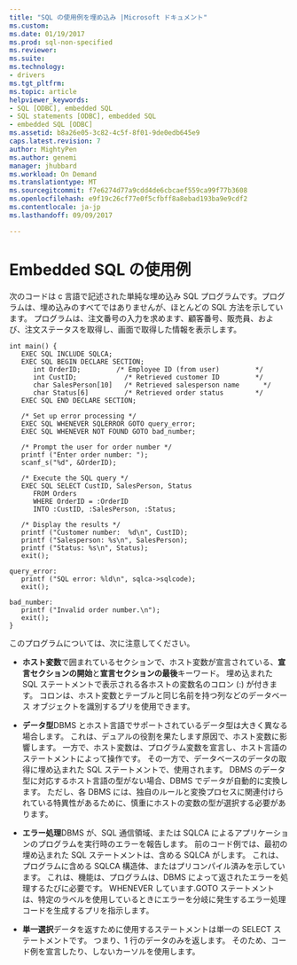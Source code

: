 ```yaml
---
title: "SQL の使用例を埋め込み |Microsoft ドキュメント"
ms.custom: 
ms.date: 01/19/2017
ms.prod: sql-non-specified
ms.reviewer: 
ms.suite: 
ms.technology:
- drivers
ms.tgt_pltfrm: 
ms.topic: article
helpviewer_keywords:
- SQL [ODBC], embedded SQL
- SQL statements [ODBC], embedded SQL
- embedded SQL [ODBC]
ms.assetid: b8a26e05-3c82-4c5f-8f01-9de0edb645e9
caps.latest.revision: 7
author: MightyPen
ms.author: genemi
manager: jhubbard
ms.workload: On Demand
ms.translationtype: MT
ms.sourcegitcommit: f7e6274d77a9cdd4de6cbcaef559ca99f77b3608
ms.openlocfilehash: e9f19c26cf77e0f5cfbff8a8ebad193ba9e9cdf2
ms.contentlocale: ja-jp
ms.lasthandoff: 09/09/2017

---
```

# <a name="embedded-sql-example"></a>Embedded SQL の使用例
次のコードは c 言語で記述された単純な埋め込み SQL プログラムです。プログラムは、埋め込みのすべてではありませんが、ほとんどの SQL 方法を示しています。 プログラムは、注文番号の入力を求めます、顧客番号、販売員、および、注文ステータスを取得し、画面で取得した情報を表示します。  
  
```  
int main() {  
   EXEC SQL INCLUDE SQLCA;  
   EXEC SQL BEGIN DECLARE SECTION;  
      int OrderID;         /* Employee ID (from user)         */  
      int CustID;            /* Retrieved customer ID         */  
      char SalesPerson[10]   /* Retrieved salesperson name      */  
      char Status[6]         /* Retrieved order status        */  
   EXEC SQL END DECLARE SECTION;  
  
   /* Set up error processing */  
   EXEC SQL WHENEVER SQLERROR GOTO query_error;  
   EXEC SQL WHENEVER NOT FOUND GOTO bad_number;  
  
   /* Prompt the user for order number */  
   printf ("Enter order number: ");  
   scanf_s("%d", &OrderID);  
  
   /* Execute the SQL query */  
   EXEC SQL SELECT CustID, SalesPerson, Status  
      FROM Orders  
      WHERE OrderID = :OrderID  
      INTO :CustID, :SalesPerson, :Status;  
  
   /* Display the results */  
   printf ("Customer number:  %d\n", CustID);  
   printf ("Salesperson: %s\n", SalesPerson);  
   printf ("Status: %s\n", Status);  
   exit();  
  
query_error:  
   printf ("SQL error: %ld\n", sqlca->sqlcode);  
   exit();  
  
bad_number:  
   printf ("Invalid order number.\n");  
   exit();  
}  
```  
  
 このプログラムについては、次に注意してください。  
  
-   **ホスト変数**で囲まれているセクションで、ホスト変数が宣言されている、**宣言セクションの開始**と**宣言セクションの最後**キーワード。 埋め込まれた SQL ステートメントで表示される各ホストの変数名のコロン (:) が付きます。 コロンは、ホスト変数とテーブルと同じ名前を持つ列などのデータベース オブジェクトを識別するプリを使用できます。  
  
-   **データ型**DBMS とホスト言語でサポートされているデータ型は大きく異なる場合します。 これは、デュアルの役割を果たします原因で、ホスト変数に影響します。 一方で、ホスト変数は、プログラム変数を宣言し、ホスト言語のステートメントによって操作です。 その一方で、データベースのデータの取得に埋め込まれた SQL ステートメントで、使用されます。 DBMS のデータ型に対応するホスト言語の型がない場合、DBMS でデータが自動的に変換します。 ただし、各 DBMS には、独自のルールと変換プロセスに関連付けられている特異性があるために、慎重にホストの変数の型が選択する必要があります。  
  
-   **エラー処理**DBMS が、SQL 通信領域、または SQLCA によるアプリケーションのプログラムを実行時のエラーを報告します。 前のコード例では、最初の埋め込まれた SQL ステートメントは、含める SQLCA がします。 これは、プログラムに含める SQLCA 構造体、またはプリコンパイル済みを示しています。 これは、機能は、プログラムは、DBMS によって返されたエラーを処理するたびに必要です。 WHENEVER しています.GOTO ステートメントは、特定のラベルを使用しているときにエラーを分岐に発生するエラー処理コードを生成するプリを指示します。  
  
-   **単一選択**データを返すために使用するステートメントは単一の SELECT ステートメントです。 つまり、1 行のデータのみを返します。 そのため、コード例を宣言したり、しないカーソルを使用します。

